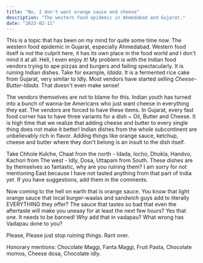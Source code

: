 ```yaml
---
title: "No, I don't want orange sauce and cheese"
description: "The western food epidemic in Ahmedabad and Gujarat."
date: "2023-02-11"
---
```

This is a topic that has been on my mind for quite some time now. The western
food epidemic in Gujarat, especially Ahmedabad. Western food itself is not the
culprit here, it has its own place in the food world and I don't mind it at
all. Hell, I even enjoy it! My problem is with the Indian food vendors trying
to ape pizzas and burgers and failing spectacularly. It is ruining Indian
dishes. Take for example, _Idada_. It is a fermented rice cake from Gujarat,
very similar to Idly. Most vendors have started selling _Cheese-Butter-Idada_.
That doesn't even make sense! 

The vendors themselves are not to blame for this. Indian youth has turned into
a bunch of wanna-be Americans who just want cheese in everything they eat. The
vendors are forced to have these items. In Gujarat, every fast food corner has
to have three variants for a dish ~ Oil, Butter and Cheese. It is high time
that we realize that adding cheese and butter to every single thing does not
make it better! Indian dishes from the whole subcontinent are unbelievably rich
in flavor. Adding things like orange sauce, ketchup, cheese and butter where
they don't belong is an insult to the dish itself. 

Take Chhole Kulche, Chaat from the north - Idada, locho, Dhokla, Handvo,
Kachori from The west - Idly, Dosa, Uttapam from South. These dishes are by
themselves so fantastic, why are you ruining them? I am sorry for not
mentioning East because I have not tasted anything from that part of India yet.
If you have suggestions, add them in the comments.  

Now coming to the hell on earth that is orange sauce. You know that light
orange sauce that local burger-waalas and sandwich guys add to literally
EVERYTHING they offer? The sauce that tastes so bad that even the aftertaste
will make you uneasy for at least the next few hours? Yes that one. It needs to
be banned! Why add that in vadapau? What wrong has Vadapau done to you?

Please, Please just stop ruining things. Rant over.

Honorary mentions: Chocolate Maggi, Fanta Maggi, Fruit Pasta, Chocolate momos,
Cheese dosa, Chocolate idly.
